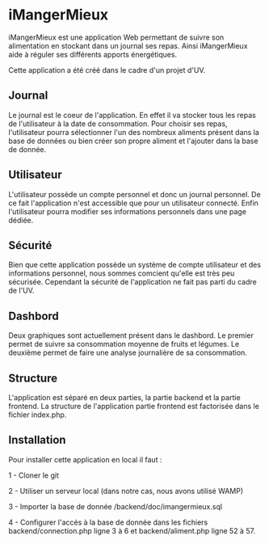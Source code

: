 # iMangerMieux

iMangerMieux est une application Web permettant de suivre son alimentation en stockant dans un journal ses repas.
Ainsi iMangerMieux aide à réguler ses différents apports énergétiques.

Cette application a été créé dans le cadre d'un projet d'UV.

## Journal

Le journal est le coeur de l'application. En effet il va stocker tous les repas de l'utilisateur à la date de consommation.
Pour choisir ses repas, l'utilisateur pourra sélectionner l'un des nombreux aliments présent dans la base de données ou bien créer son propre aliment et l'ajouter dans la base de donnée.

## Utilisateur

L'utilisateur possède un compte personnel et donc un journal personnel. De ce fait l'application n'est accessible que pour un utilisateur connecté. Enfin l'utilisateur pourra modifier ses informations personnels dans une page dédiée.

## Sécurité

Bien que cette application possède un système de compte utilisateur et des informations personnel, nous sommes comcient qu'elle est très peu sécurisée. Cependant la sécurité de l'application ne fait pas parti du cadre de l'UV.

## Dashbord

Deux graphiques sont actuellement présent dans le dashbord.
Le premier permet de suivre sa consommation moyenne de fruits et légumes.
Le deuxième permet de faire une analyse journalière de sa consommation.

## Structure

L'application est séparé en deux parties, la partie backend et la partie frontend.
La structure de l'application partie frontend est factorisée dans le fichier index.php.

## Installation

Pour installer cette application en local il faut :

1 - Cloner le git

2 - Utiliser un serveur local (dans notre cas, nous avons utilisé WAMP)

3 - Importer la base de donnée /backend/doc/imangermieux.sql

4 - Configurer l'accés à la base de donnée dans les fichiers backend/connection.php ligne 3 à 6 et backend/aliment.php ligne 52 à 57.
